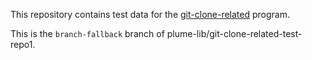 This repository contains test data for the
[git-clone-related](https://github.com/plume-lib/plume-scripts/blob/master/git-clone-related)
program.

This is the `branch-fallback` branch of plume-lib/git-clone-related-test-repo1.
